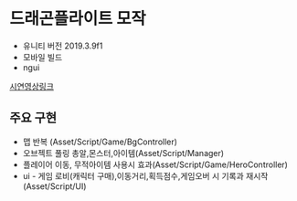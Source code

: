 # 드래곤플라이트 모작
- 유니티 버전 2019.3.9f1
- 모바일 빌드
- ngui  

[시연영상링크](https://youtube.com/shorts/8o2iAKZZnEA?feature=share)

## 주요 구현

- 맵 반복 (Asset/Script/Game/BgController)
- 오브젝트 풀링 총알,몬스터,아이템(Asset/Script/Manager)
- 플레이어 이동, 무적아이템 사용시 효과(Asset/Script/Game/HeroController)
- ui - 게임 로비(캐릭터 구매),이동거리,획득점수,게임오버 시 기록과 재시작 (Asset/Script/UI)
